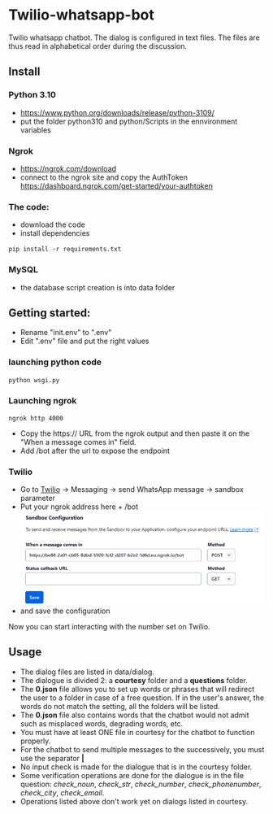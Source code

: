# Twilio-whatsapp-bot
Twilio whatsapp chatbot.
The dialog is configured in text files. The files are thus read in alphabetical order during the discussion.

## Install

### Python 3.10

- https://www.python.org/downloads/release/python-3109/
- put the folder python310 and python/Scripts in the ennvironment variables


### Ngrok

- https://ngrok.com/download
- connect to the ngrok site and copy the AuthToken https://dashboard.ngrok.com/get-started/your-authtoken


### The code:

- download the code
- install dependencies

```
pip install -r requirements.txt
```


### MySQL

- the database script creation is into data folder


## Getting started: 

- Rename "init.env" to ".env"
- Edit ".env" file and put the right values

### launching python code

```
python wsgi.py
```

### Launching ngrok

```
ngrok http 4000
```

- Copy the https:// URL from the ngrok output and then paste it on the "When a message comes in" field.
- Add /bot after the url to expose the endpoint

### Twilio

- Go to [Twilio](https://console.twilio.com/) -> Messaging -> send WhatsApp message -> sandbox parameter
- Put your ngrok address here + /bot
![Page index](data/images/image-01.png)
- and save the configuration


Now you can start interacting with the number set on Twilio.

## Usage

- The dialog files are listed in data/dialog.
- The dialogue is divided 2: a **courtesy** folder and a **questions** folder.
- The **0.json** file allows you to set up words or phrases that will redirect the user to a folder in case of a free question. If in the user's answer, the words do not match the setting, all the folders will be listed.
- The **0.json** file also contains words that the chatbot would not admit such as misplaced words, degrading words, etc.
- You must have at least ONE file in courtesy for the chatbot to function properly.
- For the chatbot to send multiple messages to the successively, you must use the separator  **|**
- No input check is made for the dialogue that is in the courtesy folder.
- Some verification operations are done for the dialogue is in the file question: *check_noun*, *check_str*, *check_number*, *check_phonenumber*, *check_city*, *check_email*.
- Operations listed above don't work yet on dialogs listed in courtesy.
